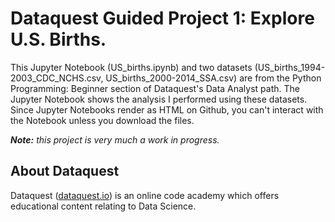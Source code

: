 # Dataquest Guided Project 1: Explore U.S. Births.
This Jupyter Notebook (US_births.ipynb) and two datasets (US_births_1994-2003_CDC_NCHS.csv, US_births_2000-2014_SSA.csv) are from the Python Programming: Beginner section of Dataquest's Data Analyst path. The Jupyter Notebook shows the analysis I performed using these datasets. Since Jupyter Notebooks render as HTML on Github, you can't interact with the Notebook unless you download the files.

*__Note:__ this project is very much a work in progress.*

## About Dataquest
Dataquest ([dataquest.io](https://www.dataquest.io/home)) is an online code academy which offers educational content relating to Data Science.
